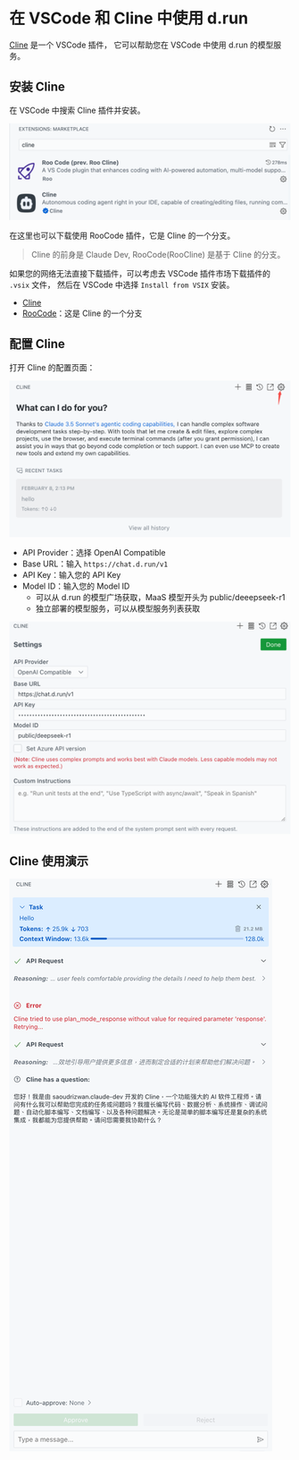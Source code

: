 # 在 VSCode 和 Cline 中使用 d.run

[Cline](https://cline.bot/) 是一个 VSCode 插件，
它可以帮助您在 VSCode 中使用 d.run 的模型服务。

## 安装 Cline

在 VSCode 中搜索 Cline 插件并安装。

![Cline](../images/cline-in-vscode.png)

在这里也可以下载使用 RooCode 插件，它是 Cline 的一个分支。

> Cline 的前身是 Claude Dev, RooCode(RooCline) 是基于 Cline 的分支。

如果您的网络无法直接下载插件，可以考虑去 VSCode 插件市场下载插件的 `.vsix` 文件，
然后在 VSCode 中选择 `Install from VSIX` 安装。

- [Cline](https://marketplace.visualstudio.com/items?itemName=saoudrizwan.claude-dev)
- [RooCode](https://marketplace.visualstudio.com/items?itemName=RooVeterinaryInc.roo-cline)：这是 Cline 的一个分支

## 配置 Cline

打开 Cline 的配置页面：

![Cline](../images/cline-in-vscode-2.png)

- API Provider：选择 OpenAI Compatible
- Base URL：输入 `https://chat.d.run/v1`
- API Key：输入您的 API Key
- Model ID：输入您的 Model ID
    - 可以从 d.run 的模型广场获取，MaaS 模型开头为 public/deeepseek-r1
    - 独立部署的模型服务，可以从模型服务列表获取

![Cline](../images/cline-in-vscode-3.png)

## Cline 使用演示

![Cline](../images/cline-in-vscode-4.png)
